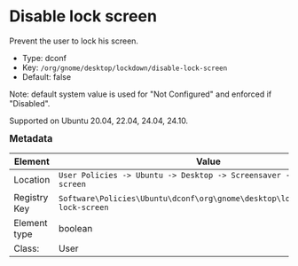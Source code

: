 # Disable lock screen

Prevent the user to lock his screen.

- Type: dconf
- Key: `/org/gnome/desktop/lockdown/disable-lock-screen`
- Default: false

Note: default system value is used for "Not Configured" and enforced if "Disabled".

Supported on Ubuntu 20.04, 22.04, 24.04, 24.10.



<span style="font-size: larger;">**Metadata**</span>

| Element      | Value            |
| ---          | ---              |
| Location     | `User Policies -> Ubuntu -> Desktop -> Screensaver -> Disable lock screen`    |
| Registry Key | `Software\Policies\Ubuntu\dconf\org\gnome\desktop\lockdown\disable-lock-screen`         |
| Element type | boolean |
| Class:       | User       |
